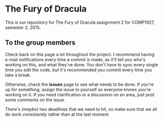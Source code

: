 # The Fury of Dracula
This is our repository for The Fury of Dracula assignment 2 for COMP1927, semester 2, 2015.

## To the group members
Check back on this page a lot throughout the project. I recommend having e-mail notifications every time a commit is made, as it'll tell you who's working on this, and what they've done. You don't have to sync every single time you edit the code, but it's recommended you commit every time you take a break.

Otherwise, check the **issues** page to see what needs to be done. If you're up for something, assign the issue to yourself so everyone knows you're working on it. If you need clarification or a discussion on an area, just post some comments on the issue.

There's _(maybe)_ two deadlines that we need to hit, so make sure that we all do work _consistently_ rather than at the last moment.